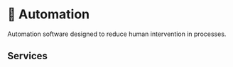 # 🤖 Automation

Automation software designed to reduce human intervention in processes.

## Services